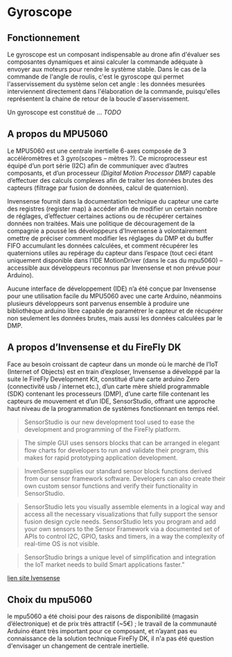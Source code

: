 # Gyroscope

## Fonctionnement

Le gyroscope est un composant indispensable au drone afin d'évaluer ses composantes dynamiques et ainsi calculer la commande adéquate à envoyer aux moteurs pour rendre le système stable. Dans le cas de la commande de l'angle de roulis, c'est le gyroscope qui permet l'asservissement du système selon cet angle : les données mesurées interviennent directement dans l'élaboration de la commande, puisqu'elles représentent la chaine de retour de la boucle d'asservissement.

Un gyroscope est constitué de ... *TODO*


## A propos du MPU5060

Le MPU5060 est une centrale inertielle 6-axes composée de 3 accéléromètres et 3 gyro(scopes – mètres ?). Ce microprocesseur est équipé d’un port série (I2C) afin de communiquer avec d’autres composants, et  d’un processeur *(Digital Motion Processor DMP)* capable d’effectuer des calculs complexes afin de traiter les données brutes des capteurs (filtrage par fusion de données, calcul de quaternion). 

Invensense fournit dans la documentation technique du capteur une carte des registres (register map) à accéder afin de modifier un certain nombre de réglages, d’effectuer certaines actions ou de récupérer certaines données non traitées. Mais une politique de découragement de la compagnie a poussé les développeurs d'Invensense à volontairement omettre de préciser comment modifier les réglages du DMP et du buffer FIFO accumulant les données calculées, et comment récupérer les quaternions utiles au repérage du capteur dans l’espace (tout ceci étant uniquement disponible dans l’IDE MotionDriver (dans le cas du mpu5060) – accessible aux développeurs reconnus par Invensense et non prévue pour Arduino).

Aucune interface de développement (IDE) n’a été conçue par Invensense pour une utilisation facile du MPU5060 avec une carte Arduino, néanmoins plusieurs développeurs sont parvenus ensemble à produire une bibliothèque arduino libre capable de paramétrer le capteur et de récupérer non seulement les données brutes, mais aussi les données calculées par le DMP.


## A propos d’Invensense et du FireFly DK

Face au besoin croissant de capteur dans un monde où le marché de l’IoT (Internet of Objects) est en train d’exploser, Invensense a développé par la suite le FireFly Development Kit, constitué d’une carte arduino Zero (connectivité usb / internet etc.), d’un carte mère shield programmable (SDK) contenant les processeurs (DMP), d’une carte fille contenant les capteurs de mouvement et d’un IDE, SensorStudio, offrant une approche haut niveau de la programmation de systèmes fonctionnant en temps réel.

> SensorStudio is our new development tool used to ease the development and programming of the FireFly platform. 

>The simple GUI uses sensors blocks that can be arranged in elegant flow charts for developers to run and validate their program, this makes for rapid prototyping application development.

>InvenSense supplies our standard sensor block functions derived from our sensor framework software. Developers can also create their own custom sensor functions and verify their functionality in SensorStudio.

>SensorStudio lets you visually assemble elements in a logical way and access all the necessary visualizations that fully support the sensor fusion design cycle needs. SensorStudio lets you program and add your own sensors to the Sensor Framework via a documented set of APIs to control I2C, GPIO, tasks and timers, in a way the complexity of real-time OS is not visible.

>SensorStudio brings a unique level of simplification and integration the IoT market needs to build Smart applications faster.”

[lien site Ivensense](HTTPS://WWW.INVENSENSE.COM/PRODUCTS/MOTION-TRACKING/6-AXIS/ICM-30630-2/)


## Choix du mpu5060

le mpu5060 a été choisi pour des raisons de disponibilité (magasin d’électronique) et de prix très attractif (~5€) ; le travail de la communauté Arduino étant très important pour ce composant, et n’ayant pas eu connaissance de la solution technique FireFly DK, il n'a pas été question d'envisager un changement de centrale inertielle.
